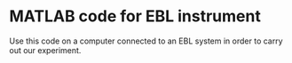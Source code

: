 # MATLAB code for EBL instrument 
Use this code on a computer connected to an EBL system in order to carry out our experiment. 
